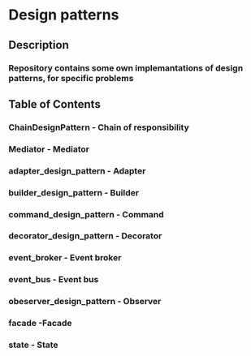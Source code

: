 # Design patterns

## Description

### Repository contains some own implemantations of design patterns, for specific problems

## Table of Contents

### ChainDesignPattern - Chain of responsibility

### Mediator - Mediator

### adapter_design_pattern - Adapter

### builder_design_pattern - Builder

### command_design_pattern - Command

### decorator_design_pattern - Decorator

### event_broker - Event broker

### event_bus - Event bus

### obeserver_design_pattern - Observer

### facade -Facade

### state - State
